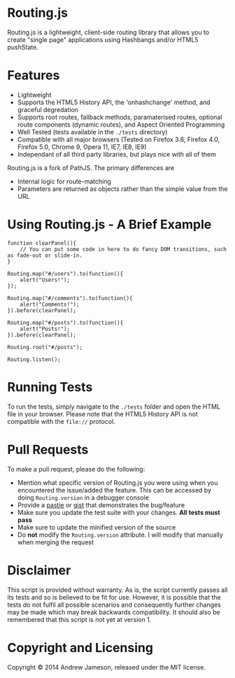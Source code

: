 # Routing.js #

Routing.js is a lightweight, client-side routing library that allows you to create "single page" applications using Hashbangs and/or HTML5 pushState.

# Features #
* Lightweight
* Supports the HTML5 History API, the 'onhashchange' method, and graceful degredation
* Supports root routes, fallback methods, paramaterised routes, optional route components (dynamic routes), and Aspect Oriented Programming
* Well Tested (tests available in the `./tests` directory)
* Compatible with all major browsers (Tested on Firefox 3.6, Firefox 4.0, Firefox 5.0, Chrome 9, Opera 11, IE7, IE8, IE9)
* Independant of all third party libraries, but plays nice with all of them

Routing.js is a fork of PathJS. The primary differences are
* Internal logic for route-matching
* Parameters are returned as objects rather than the simple value from the URL

# Using Routing.js - A Brief Example #

    function clearPanel(){
        // You can put some code in here to do fancy DOM transitions, such as fade-out or slide-in.
    }
    
    Routing.map("#/users").to(function(){
        alert("Users!");
    });
    
    Routing.map("#/comments").to(function(){
        alert("Comments!");
    }).before(clearPanel);
    
    Routing.map("#/posts").to(function(){
        alert("Posts!");
    }).before(clearPanel);
    
    Routing.root("#/posts");
    
    Routing.listen();


# Running Tests #
To run the tests, simply navigate to the `./tests` folder and open the HTML file in your browser.  Please note that the HTML5 History API is not compatible with the
`file://` protocol.


# Pull Requests #
To make a pull request, please do the following:

* Mention what specific version of Routing.js you were using when you encountered the issue/added the feature.  This can be accessed by doing `Routing.version` in a debugger console
* Provide a [pastie](http://pastie.org/) or [gist](https://gist.github.com/) that demonstrates the bug/feature
* Make sure you update the test suite with your changes.  **All tests must pass**
* Make sure to update the minified version of the source
* Do **not** modify the `Routing.version` attribute.  I will modify that manually when merging the request

# Disclaimer #
This script is provided without warranty. As is, the script currently passes all its tests and so is believed to be fit for use. However, it is possible that the tests do not fulfil all possible scenarios and consequently further changes may be made which may break backwards compatibility. It should also be remembered that this script is not yet at version 1.

# Copyright and Licensing #
Copyright © 2014 Andrew Jameson, released under the MIT license.
